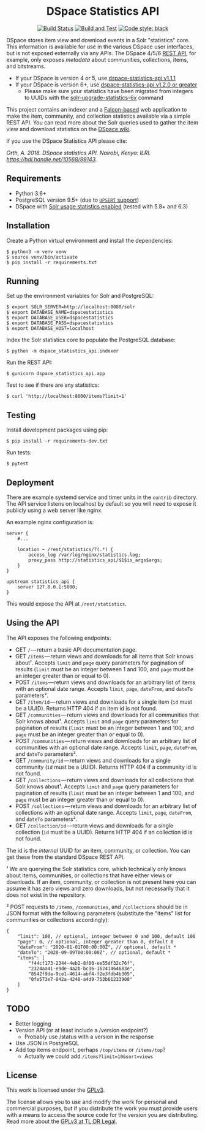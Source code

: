 <h1 align="center">DSpace Statistics API</h1>

<p align="center">
<a href="https://ci.mjanja.ch/alanorth/dspace-statistics-api"><img alt="Build Status" src="https://ci.mjanja.ch/api/badges/alanorth/dspace-statistics-api/status.svg?ref=refs/heads/v6_x"></a>
<a href="https://github.com/ilri/dspace-statistics-api/actions"><img alt="Build and Test" src="https://github.com/ilri/dspace-statistics-api/actions/workflows/python-app.yml/badge.svg"></a>
<a href="https://github.com/psf/black"><img alt="Code style: black" src="https://img.shields.io/badge/code%20style-black-000000.svg"></a>
</p>

DSpace stores item view and download events in a Solr "statistics" core. This information is available for use in the various DSpace user interfaces, but is not exposed externally via any APIs. The DSpace 4/5/6 [REST API](https://wiki.lyrasis.org/display/DSDOC5x/REST+API), for example, only exposes _metadata_ about communities, collections, items, and bitstreams.

- If your DSpace is version 4 or 5, use [dspace-statistics-api v1.1.1](https://github.com/ilri/dspace-statistics-api/releases/tag/v1.1.1)
- If your DSpace is version 6+, use [dspace-statistics-api v1.2.0 or greater](https://github.com/ilri/dspace-statistics-api/releases/tag/v1.2.0)
  - Please make sure your statistics have been migrated from integers to UUIDs with the [solr-upgrade-statistics-6x](https://wiki.lyrasis.org/display/DSDOC6x/SOLR+Statistics+Maintenance) command

This project contains an indexer and a [Falcon-based](https://falcon.readthedocs.io/) web application to make the item, community, and collection statistics available via a simple REST API. You can read more about the Solr queries used to gather the item view and download statistics on the [DSpace wiki](https://wiki.lyrasis.org/display/DSPACE/Solr).

If you use the DSpace Statistics API please cite:

*Orth, A. 2018. DSpace statistics API. Nairobi, Kenya: ILRI. https://hdl.handle.net/10568/99143.*

## Requirements

- Python 3.6+
- PostgreSQL version 9.5+ (due to [`UPSERT` support](https://wiki.postgresql.org/wiki/UPSERT))
- DSpace with [Solr usage statistics enabled](https://wiki.lyrasis.org/display/DSDOC5x/SOLR+Statistics) (tested with 5.8+ and 6.3)

## Installation
Create a Python virtual environment and install the dependencies:

    $ python3 -m venv venv
    $ source venv/bin/activate
    $ pip install -r requirements.txt

## Running

Set up the environment variables for Solr and PostgreSQL:

    $ export SOLR_SERVER=http://localhost:8080/solr
    $ export DATABASE_NAME=dspacestatistics
    $ export DATABASE_USER=dspacestatistics
    $ export DATABASE_PASS=dspacestatistics
    $ export DATABASE_HOST=localhost

Index the Solr statistics core to populate the PostgreSQL database:

    $ python -m dspace_statistics_api.indexer

Run the REST API:

    $ gunicorn dspace_statistics_api.app

Test to see if there are any statistics:

    $ curl 'http://localhost:8000/items?limit=1'

## Testing
Install development packages using pip:

    $ pip install -r requirements-dev.txt

Run tests:

    $ pytest

## Deployment
There are example systemd service and timer units in the `contrib` directory. The API service listens on localhost by default so you will need to expose it publicly using a web server like nginx.

An example nginx configuration is:

```
server {
    #...

    location ~ /rest/statistics/?(.*) {
        access_log /var/log/nginx/statistics.log;
        proxy_pass http://statistics_api/$1$is_args$args;
    }
}

upstream statistics_api {
    server 127.0.0.1:5000;
}
```

This would expose the API at `/rest/statistics`.

## Using the API
The API exposes the following endpoints:

  - GET `/` — return a basic API documentation page.
  - GET `/items` — return views and downloads for all items that Solr knows about¹. Accepts `limit` and `page` query parameters for pagination of results (`limit` must be an integer between 1 and 100, and `page` must be an integer greater than or equal to 0).
  - POST `/items` — return views and downloads for an arbitrary list of items with an optional date range. Accepts `limit`, `page`, `dateFrom`, and `dateTo` parameters².
  - GET `/item/id` — return views and downloads for a single item (`id` must be a UUID). Returns HTTP 404 if an item id is not found.
  - GET `/communities` — return views and downloads for all communities that Solr knows about¹. Accepts `limit` and `page` query parameters for pagination of results (`limit` must be an integer between 1 and 100, and `page` must be an integer greater than or equal to 0).
  - POST `/communities` — return views and downloads for an arbitrary list of communities with an optional date range. Accepts `limit`, `page`, `dateFrom`, and `dateTo` parameters².
  - GET `/community/id` — return views and downloads for a single community (`id` must be a UUID). Returns HTTP 404 if a community id is not found.
  - GET `/collections` — return views and downloads for all collections that Solr knows about¹. Accepts `limit` and `page` query parameters for pagination of results (`limit` must be an integer between 1 and 100, and `page` must be an integer greater than or equal to 0).
  - POST `/collections` — return views and downloads for an arbitrary list of collections with an optional date range. Accepts `limit`, `page`, `dateFrom`, and `dateTo` parameters².
  - GET `/collection/id` — return views and downloads for a single collection (`id` must be a UUID). Returns HTTP 404 if an collection id is not found.

The id is the *internal* UUID for an item, community, or collection. You can get these from the standard DSpace REST API.

¹ We are querying the Solr statistics core, which technically only knows about items, communities, or collections that have either views or downloads. If an item, community, or collection is not present here you can assume it has zero views and zero downloads, but not necessarily that it does not exist in the repository.

² POST requests to `/items`, `/communities`, and `/collections` should be in JSON format with the following parameters (substitute the "items" list for communities or collections accordingly):

```
{
    "limit": 100, // optional, integer between 0 and 100, default 100
    "page": 0, // optional, integer greater than 0, default 0
    "dateFrom": "2020-01-01T00:00:00Z", // optional, default *
    "dateTo": "2020-09-09T00:00:00Z", // optional, default *
    "items": [
        "f44cf173-2344-4eb2-8f00-ee55df32c76f",
        "2324aa41-e9de-4a2b-bc36-16241464683e",
        "8542f9da-9ce1-4614-abf4-f2e3fdb4b305",
        "0fe573e7-042a-4240-a4d9-753b61233908"
    ]
}
```

## TODO

- Better logging
- Version API (or at least include a /version endpoint?)
  - Probably use /status with a version in the response
- Use JSON in PostgreSQL
- Add top items endpoint, perhaps `/top/items` or `/items/top`?
  - Actually we could add `/items?limit=10&sort=views`

## License
This work is licensed under the [GPLv3](https://www.gnu.org/licenses/gpl-3.0.en.html).

The license allows you to use and modify the work for personal and commercial purposes, but if you distribute the work you must provide users with a means to access the source code for the version you are distributing. Read more about the [GPLv3 at TL;DR Legal](https://tldrlegal.com/license/gnu-general-public-license-v3-(gpl-3)).
